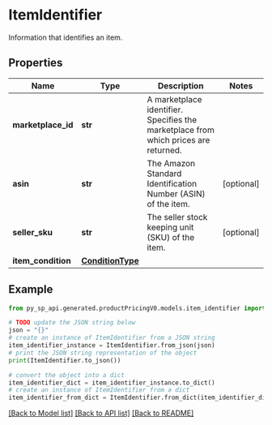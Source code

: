 # ItemIdentifier

Information that identifies an item.

## Properties

Name | Type | Description | Notes
------------ | ------------- | ------------- | -------------
**marketplace_id** | **str** | A marketplace identifier. Specifies the marketplace from which prices are returned. | 
**asin** | **str** | The Amazon Standard Identification Number (ASIN) of the item. | [optional] 
**seller_sku** | **str** | The seller stock keeping unit (SKU) of the item. | [optional] 
**item_condition** | [**ConditionType**](ConditionType.md) |  | 

## Example

```python
from py_sp_api.generated.productPricingV0.models.item_identifier import ItemIdentifier

# TODO update the JSON string below
json = "{}"
# create an instance of ItemIdentifier from a JSON string
item_identifier_instance = ItemIdentifier.from_json(json)
# print the JSON string representation of the object
print(ItemIdentifier.to_json())

# convert the object into a dict
item_identifier_dict = item_identifier_instance.to_dict()
# create an instance of ItemIdentifier from a dict
item_identifier_from_dict = ItemIdentifier.from_dict(item_identifier_dict)
```
[[Back to Model list]](../README.md#documentation-for-models) [[Back to API list]](../README.md#documentation-for-api-endpoints) [[Back to README]](../README.md)



